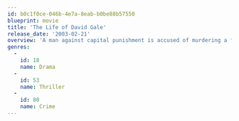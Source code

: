 ```yaml
---
id: b0c1f0ce-046b-4e7a-8eab-b0be88b57550
blueprint: movie
title: 'The Life of David Gale'
release_date: '2003-02-21'
overview: 'A man against capital punishment is accused of murdering a fellow activist and is sent to death row.'
genres:
  -
    id: 18
    name: Drama
  -
    id: 53
    name: Thriller
  -
    id: 80
    name: Crime
---
```

